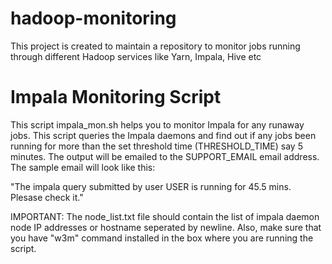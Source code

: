 # hadoop-monitoring
This project is created to maintain a repository to monitor jobs running through different Hadoop services like Yarn, Impala, Hive etc

# Impala Monitoring Script

This script impala_mon.sh helps you to monitor Impala for any runaway jobs. This script queries the Impala daemons and find out if any jobs been running for more than the set threshold time (THRESHOLD_TIME) say 5 minutes. The output will be emailed to the SUPPORT_EMAIL email address. The sample email will look like this:

"The impala query submitted by user  USER is running for 45.5 mins. Plesase check it."

IMPORTANT: The node_list.txt file should contain the list of impala daemon node IP addresses or hostname seperated by newline. Also, make sure that you have "w3m" command installed in the box where you are running the script.
